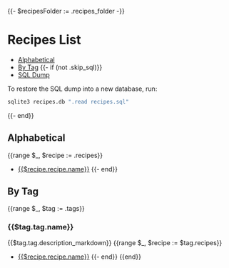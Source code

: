 {{- $recipesFolder := .recipes_folder -}}
# Recipes List

- [Alphabetical](#alphabetical)
- [By Tag](#by-tag)
{{- if (not .skip_sql)}}
- [SQL Dump]({{.dump_sql_filename}})

To restore the SQL dump into a new database, run:

```bash
sqlite3 recipes.db ".read recipes.sql"
```
{{- end}}

## Alphabetical
{{range $_, $recipe := .recipes}}
- [{{$recipe.recipe.name}}]({{$recipesFolder}}/{{$recipe.filename}})
{{- end}}

## By Tag
{{range $_, $tag := .tags}}
### {{$tag.tag.name}}

{{$tag.tag.description_markdown}}
{{range $_, $recipe := $tag.recipes}}
- [{{$recipe.recipe.name}}]({{$recipesFolder}}/{{$recipe.filename}})
{{- end}}
{{end}}